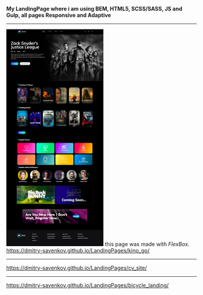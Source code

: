 **My LandingPage where i am using BEM, HTML5, SCSS/SASS, JS and Gulp, all pages Responsive and Adaptive**

* * *
![alt text](screen/kinogo.png "")​
this page was made with _FlexBox_.
https://dmitry-savenkov.github.io/LandingPages/kino_go/
* * *
https://dmitry-savenkov.github.io/LandingPages/cv_site/
* * *
https://dmitry-savenkov.github.io/LandingPages/bicycle_landing/

